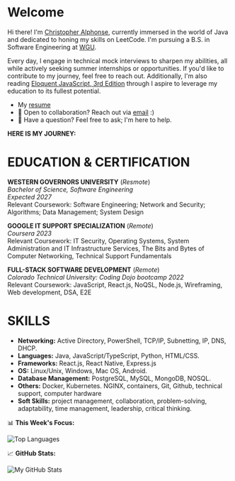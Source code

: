 # Welcome

Hi there! I'm [Christopher Alphonse](https://christopheralphonse.com), currently immersed in the world of Java and dedicated to honing my skills on LeetCode. I'm pursuing a B.S. in Software Engineering at [WGU](https://www.wgu.edu/online-it-degrees/software-engineering-bachelors-program.html#_).

Every day, I engage in technical mock interviews to sharpen my abilities, all while actively seeking summer internships or opportunities. If you'd like to contribute to my journey, feel free to reach out. Additionally, I'm also reading [Eloquent JavaScript, 3rd Edition](https://www.amazon.com/Eloquent-JavaScript-3rd-Introduction-Programming/dp/1593279507) through I aspire to leverage my education to its fullest potential.
<br/>

- My [resume](./Chistopher_Alphonse_Resume.pdf)
- 💼 Open to collaboration? Reach out via [email](mailto:chris.freelance.dev@gmail.com) :)
- 💬 Have a question? Feel free to ask; I'm here to help.

**HERE IS MY JOURNEY:**



# EDUCATION & CERTIFICATION

**WESTERN GOVERNORS UNIVERSITY** (*Resmote*)  
*Bachelor of Science, Software Engineering*  
*Expected 2027*  
Relevant Coursework: Software Engineering; Network and Security; Algorithms; Data Management; System Design

**GOOGLE IT SUPPORT SPECIALIZATION** (*Remote*)  
*Coursera 2023*  
Relevant Coursework: IT Security, Operating Systems, System Administration and IT Infrastructure Services, The Bits and Bytes of Computer Networking, Technical Support Fundamentals

**FULL-STACK SOFTWARE DEVELOPMENT** (*Remote*)  
*Colorado Technical University: Coding Dojo bootcamp 2022*  
Relevant Coursework: JavaScript, React.js, NoQSL, Node.js, Wireframing, Web development, DSA, E2E

# SKILLS

- **Networking:** Active Directory, PowerShell, TCP/IP, Subnetting, IP, DNS, DHCP.
- **Languages:** Java, JavaScript/TypeScript, Python, HTML/CSS.
- **Frameworks:** React.js, React Native, Express.js
- **OS:** Linux/Unix, Windows, Mac OS, Android.
- **Database Management:** PostgreSQL, MySQL, MongoDB, NOSQL.
- **Others:** Docker, Kubernetes. NGINX, containers, Git, Github, technical support, computer hardware
- **Soft Skills:** project management, collaboration, problem-solving, adaptability, time management, leadership, critical thinking.


📊 **This Week's Focus:**


![Top Languages](https://github-readme-stats.vercel.app/api/top-langs/?username=christopherAlphonse&hide=css,scss,html&theme=radical)



📈 **GitHub Stats:**

![My GitHub Stats](https://github-readme-stats.vercel.app/api?username=christopheralphonse&show_icons=true&theme=radical)
